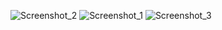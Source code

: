 ![Screenshot_2](https://user-images.githubusercontent.com/60977455/156444106-83f19569-dc6e-401b-b402-78c838dd7a5f.png)
![Screenshot_1](https://user-images.githubusercontent.com/60977455/156444100-e15ccbe6-c86a-41eb-88a2-cc81fe8f85d9.png)
![Screenshot_3](https://user-images.githubusercontent.com/60977455/156444107-7d58a860-b493-4cd6-8ac8-4d972aa2c9f0.png)
